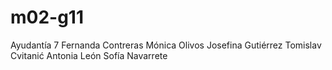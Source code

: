# m02-g11
Ayudantía 7
Fernanda Contreras
Mónica Olivos
Josefina Gutiérrez
Tomislav Cvitanić
Antonia León
Sofía Navarrete
